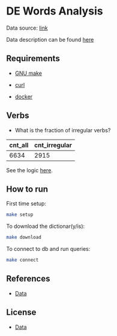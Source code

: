 # DE Words Analysis

Data source: [link](https://www.korrekturen.de/flexion/download/)

Data description can be found [here](https://morphy.wolfganglezius.de/content/2-download/wklassen.pdf)

## Requirements

- [GNU make](https://www.gnu.org/software/make/)

- [curl](https://linux.die.net/man/1/curl)

- [docker](https://www.docker.com/)

## Verbs

- What is the fraction of irregular verbs?

|cnt_all|cnt_irregular|
|-|-|
|6634|2915|

See the logic [here](./z_calc.sql).

## How to run

First time setup:

```bash
make setup
```

To download the dictionar(y/is):

```bash
make download
```

To connect to db and run queries:

```bash
make connect
```

## References

- [Data](https://github.com/languagetool-org/german-pos-dict)

## License

- [Data](https://creativecommons.org/licenses/by-sa/4.0/)
